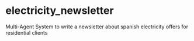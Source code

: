 # electricity_newsletter
Multi-Agent System to write a newsletter about spanish electricity offers for residential clients
